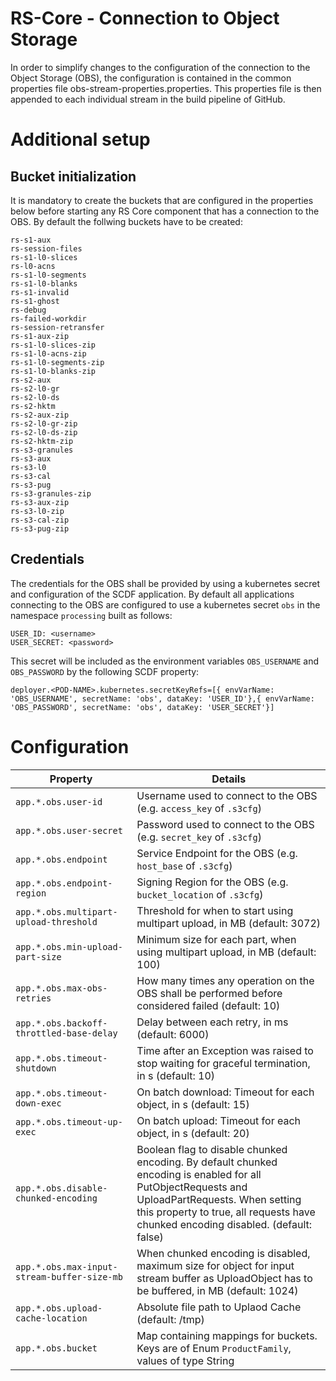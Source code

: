 # RS-Core - Connection to Object Storage

In order to simplify changes to the configuration of the connection to the Object Storage (OBS), the configuration is contained in the common properties file obs-stream-properties.properties.
This properties file is then appended to each individual stream in the build pipeline of GitHub.

# Additional setup

## Bucket initialization

It is mandatory to create the buckets that are configured in the properties below before starting any RS Core component that has a connection to the OBS. 
By default the follwing buckets have to be created:

```
rs-s1-aux
rs-session-files
rs-s1-l0-slices
rs-l0-acns
rs-s1-l0-segments
rs-s1-l0-blanks
rs-s1-invalid
rs-s1-ghost
rs-debug
rs-failed-workdir
rs-session-retransfer
rs-s1-aux-zip
rs-s1-l0-slices-zip
rs-s1-l0-acns-zip
rs-s1-l0-segments-zip
rs-s1-l0-blanks-zip
rs-s2-aux
rs-s2-l0-gr
rs-s2-l0-ds
rs-s2-hktm
rs-s2-aux-zip
rs-s2-l0-gr-zip
rs-s2-l0-ds-zip
rs-s2-hktm-zip
rs-s3-granules
rs-s3-aux
rs-s3-l0
rs-s3-cal
rs-s3-pug
rs-s3-granules-zip
rs-s3-aux-zip
rs-s3-l0-zip
rs-s3-cal-zip
rs-s3-pug-zip
```

## Credentials

The credentials for the OBS shall be provided by using a kubernetes secret and configuration of the SCDF application. 
By default all applications connecting to the OBS are configured to use a kubernetes secret `obs` in the namespace `processing` built as follows:

```
USER_ID: <username>
USER_SECRET: <password>
```

This secret will be included as the environment variables `OBS_USERNAME` and `OBS_PASSWORD` by the following SCDF property:

```
deployer.<POD-NAME>.kubernetes.secretKeyRefs=[{ envVarName: 'OBS_USERNAME', secretName: 'obs', dataKey: 'USER_ID'},{ envVarName: 'OBS_PASSWORD', secretName: 'obs', dataKey: 'USER_SECRET'}]
```

# Configuration

| Property | Details |
|-|-|
|`app.*.obs.user-id`| Username used to connect to the OBS (e.g. `access_key` of `.s3cfg`) |
|`app.*.obs.user-secret`| Password used to connect to the OBS (e.g. `secret_key` of `.s3cfg`) |
|`app.*.obs.endpoint`| Service Endpoint for the OBS (e.g. `host_base` of `.s3cfg`) |
|`app.*.obs.endpoint-region`| Signing Region for the OBS (e.g. `bucket_location` of `.s3cfg`) |
|`app.*.obs.multipart-upload-threshold`| Threshold for when to start using multipart upload, in MB (default: 3072) |
|`app.*.obs.min-upload-part-size`| Minimum size for each part, when using multipart upload, in MB (default: 100) |
|`app.*.obs.max-obs-retries`| How many times any operation on the OBS shall be performed before considered failed (default: 10) |
|`app.*.obs.backoff-throttled-base-delay`| Delay between each retry, in ms (default: 6000) |
|`app.*.obs.timeout-shutdown`| Time after an Exception was raised to stop waiting for graceful termination, in s (default: 10) |
|`app.*.obs.timeout-down-exec`| On batch download: Timeout for each object, in s (default: 15) |
|`app.*.obs.timeout-up-exec`| On batch upload: Timeout for each object, in s (default: 20) |
|`app.*.obs.disable-chunked-encoding`| Boolean flag to disable chunked encoding. By default chunked encoding is enabled for all PutObjectRequests and UploadPartRequests. When setting this property to true, all requests have chunked encoding disabled. (default: false) |
|`app.*.obs.max-input-stream-buffer-size-mb`| When chunked encoding is disabled, maximum size for object for input stream buffer as UploadObject has to be buffered, in MB (default: 1024) |
|`app.*.obs.upload-cache-location`| Absolute file path to Uplaod Cache (default: /tmp) |
|`app.*.obs.bucket`| Map containing mappings for buckets. Keys are of Enum `ProductFamily`, values of type String |
